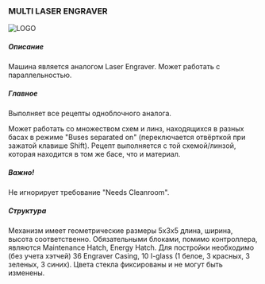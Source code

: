 ### MULTI LASER ENGRAVER

![LOGO](https://gtimpact.space/media/gregtech/ParLaser.png)

##### Описание

Машина является аналогом Laser Engraver. Может работать с параллельностью.

##### Главное

Выполняет все рецепты одноблочного аналога.

Может работать со множеством схем и линз, находящихся в разных басах в режиме "Buses separated on" (переключается отвёрткой при зажатой клавише Shift). Рецепт выполняется с той схемой/линзой, которая находится в том же басе, что и материал.

##### Важно!

Не игнорирует требование "Needs Cleanroom".

##### Структура

Механизм имеет геометрические размеры 5х3х5 длина, ширина, высота соответственно. Обязательными блоками, помимо контроллера, являются Maintenance Hatch, Energy Hatch. Для постройки необходимо (без учета хэтчей) 36 Engraver Casing, 10 I-glass (1 белое, 3 красных, 3 зеленых, 3 синих). Цвета стекла фиксированы и не могут быть изменены.
